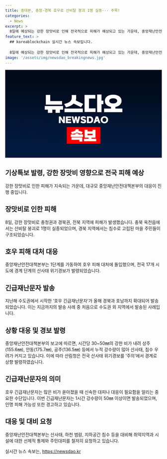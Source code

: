 ```yaml
---
title: 중대본, 충청·경북 호우로 산비탈 붕괴 1명 실종··· 주목!
categories:
  - News
excerpt: >
  8일에 예상되는 강한 장맛비로 인해 전국적으로 피해가 예상되고 있는 가운데, 중앙재난안전대책본부가 비상대책을 가동하고 있습니다. 충청권과 경북권, 전북 지역을 중심으로 집중호우로 인해 피해가 발생하고 있으며, 대전, 충북, 충남, 경북 일부 지역에 호우주의보와 경보가 발령되었습니다. 특히, 경북 안동, 영양, 상주 등에는 시간당 30~50㎜의 강한 비가 예상되고 있습니다. 이로 인해 산사태와 침수 우려가 높아지고 있으며, 정부는 산사태 위기경보 상향 조치를 시행하고 주민 대피를 촉구하고 있습니다. 호우로 인한 피해를 최소화하기 위해 관련 기관들은 비상대응 태세를 확립하고 대비에 촉구하고 있습니다.
feature_text: >
  ## koreablockchain 실시간 뉴스 속보입니다.

  8일에 예상되는 강한 장맛비로 인해 전국적으로 피해가 예상되고 있는 가운데, 중앙재난안전대책본부가 비상대책을 가동하고 있습니다. 충청권과 경북권, 전북 지역을 중심으로 집중호우로 인해 피해가 발생하고 있으며, 대전, 충북, 충남, 경북 일부 지역에 호우주의보와 경보가 발령되었습니다. 특히, 경북 안동, 영양, 상주 등에는 시간당 30~50㎜의 강한 비가 예상되고 있습니다. 이로 인해 산사태와 침수 우려가 높아지고 있으며, 정부는 산사태 위기경보 상향 조치를 시행하고 주민 대피를 촉구하고 있습니다. 호우로 인한 피해를 최소화하기 위해 관련 기관들은 비상대응 태세를 확립하고 대비에 촉구하고 있습니다.
image: '/assets/img/newsdao_breakingnews.jpg'
---
```


<p><img src="/assets/img/newsdao_breakingnews.jpg" alt="koreablockchain 속보" /></p>

<h2>기상특보 발령, 강한 장맛비 영향으로 전국 피해 예상</h2>

<p data-ke-size="size16">강한 장맛비로 인한 피해가 지속되는 가운데, 대규모 중앙재난안전대책본부의 대응이 진행 중입니다.</p>

<h2 data-ke-size="size26">장맛비로 인한 피해</h2>

<p data-ke-size="size16">8일, 강한 장맛비로 충청권과 경북권, 전북 지역에 피해가 발생했습니다. 충북 옥천읍에서는 산비탈 붕괴로 1명이 실종되었으며, 경북 지역에서는 침수로 고립된 마을 주민들이 구조되었습니다.</p>

<h2 data-ke-size="size26">호우 피해 대처 대응</h2>

<p data-ke-size="size16">중앙재난안전대책본부는 1단계를 가동하여 호우 피해 대처에 돌입했으며, 전국 17개 시도에 경계 단계의 산사태 위기경보가 발령되었습니다.</p>

<h2 data-ke-size="size26">긴급재난문자 발송</h2>

<p data-ke-size="size16">지난해 수도권에서 시작한 ‘호우 긴급재난문자’가 올해 경북과 호남까지 확대되어 발송되었습니다. 이는 지금까지의 발송 사례 중 처음으로 수도권 외 지역에서 발송된 사례입니다.</p>

<h2 data-ke-size="size26">상황 대응 및 경보 발령</h2>

<p data-ke-size="size16">중앙재난안전대책본부의 보고에 따르면, 시간당 30~50㎜의 강한 비가 내려 상주(155.6㎜), 안동(175.7㎜), 공주(136.5㎜) 등에서 누적 강수량이 많아 산사태, 침수 우려가 커지고 있습니다. 이에 따라 산림청은 전국 산사태 위기경보를 ‘주의’에서 경계로 상향 발령하였습니다.</p>

<h2 data-ke-size="size26">긴급재난문자의 의미</h2>

<p data-ke-size="size16">호우 긴급재난문자는 많은 비가 쏟아졌을 때 신속한 대피나 대응이 필요함을 알리는 중요한 수단입니다. 이번 긴급재난문자는 1시간 강수량이 50㎜ 이상이면 발송되었으며, 인명 피해 가능성 또한 경고하고 있습니다.</p>

<h2 data-ke-size="size26">대응 및 대비 요청</h2>

<p data-ke-size="size16">중앙재난안전대책본부는 산사태, 하천 범람, 지하공간 침수 등을 대비해 취약지역과 시설에 대한 선제적 통제와 주민대피를 철저히 요청하고 있습니다.</p>
실시간 뉴스 속보는, <a href="https://newsdao.kr" rel="dofollow">https://newsdao.kr</a>


